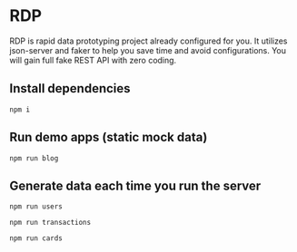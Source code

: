# RDP
RDP is rapid data prototyping project already configured for you. It utilizes json-server and faker to help you save time and avoid configurations. You will gain full fake REST API with zero coding.

## Install dependencies
`npm i`

## Run demo apps (static mock data)
`npm run blog`
## Generate data each time you run the server
`npm run users`

`npm run transactions`

`npm run cards`
